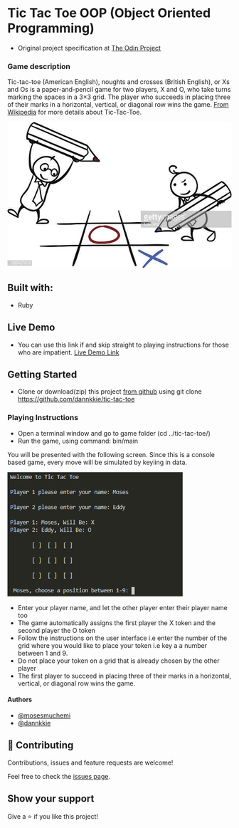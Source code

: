 # Tic Tac Toe OOP (Object Oriented Programming)

-   Original project specification at [The Odin Project](https://www.theodinproject.com/courses/ruby-programming/lessons/oop)


### Game description
Tic-tac-toe (American English), noughts and crosses (British English), or Xs and Os is a paper-and-pencil game for two players, X and O, who take turns marking the spaces in a 3×3 grid. The player who succeeds in placing three of their marks in a horizontal, vertical, or diagonal row wins the game. [From Wikipedia](https://en.wikipedia.org/wiki/Tic-tac-toe) for more details about Tic-Tac-Toe.

![screenshot](./playing-game.jpg)

## Built with:

-   Ruby

## Live Demo
-   You can use this link if and skip straight to playing instructions for those who are impatient.
[Live Demo Link](https://repl.it/@mosesmuchemi/tic-tac-toe)

## Getting Started

-   Clone or download(zip) this project [from github](https://github.com/dannkkie/tic-tac-toe) using git clone https://github.com/dannkkie/tic-tac-toe

### Playing Instructions

- 	Open a terminal window and go to game folder (cd ../tic-tac-toe/)   
-   Run the game, using command: bin/main

You will be presented with the following screen. Since this is a console based game, every move will be simulated by keyiing in data.

![screenshot](./instruction1.PNG)

+ Enter your player name, and let the other player enter their player name too
+ The game automatically assigns the first player the X token and the second player the O token
+ Follow the instructions on the user interface i.e enter the number of the grid where you would like to place your token i.e key a a number between 1 and 9.
+ Do not place your token on a grid that is already chosen by the other player
+ The first player to succeed in placing three of their marks in a horizontal, vertical, or diagonal row wins the game.


#### Authors

* [@mosesmuchemi](https://github.com/mosesmuchemi)
* [@dannkkie](https://github.com/dannkkie)

## 🤝 Contributing

Contributions, issues and feature requests are welcome!

Feel free to check the [issues page](issues/).

## Show your support

Give a ⭐️ if you like this project!